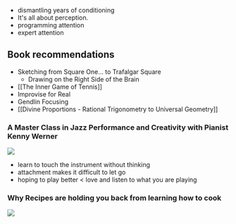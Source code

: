 
- dismantling years of conditioning
- It's all about perception.
- programming attention
- expert attention
## Book recommendations

- Sketching from Square One... to Trafalgar Square
	- Drawing on the Right Side of the Brain
- [[The Inner Game of Tennis]]
- Improvise for Real
- Gendlin Focusing
- [[Divine Proportions - Rational Trigonometry to Universal Geometry]]

### A Master Class in Jazz Performance and Creativity with Pianist Kenny Werner

![](https://youtu.be/Un3p614XExc?si=SrjsgA1PJsEqDSgr)

- learn to touch the instrument without thinking
- attachment makes it difficult to let go
- hoping to play better < love and listen to what you are playing

### Why Recipes are holding you back from learning how to cook

![](https://youtu.be/srMEoe_5y6g)